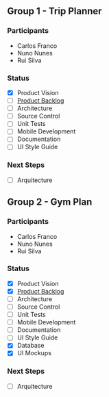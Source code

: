 ## Group 1 - Trip Planner
### Participants
* Carlos Franco
* Nuno Nunes
* Rui Silva
### Status
- [x] Product Vision
- [ ] [Product Backlog](https://trello.com/b/b4ibEXfr/agile-project#)
- [ ] Architecture
- [ ] Source Control
- [ ] Unit Tests
- [ ] Mobile Development
- [ ] Documentation
- [ ] UI Style Guide
### Next Steps
- [ ] Arquitecture

## Group 2 - Gym Plan
### Participants
* Carlos Franco
* Nuno Nunes
* Rui Silva
### Status
- [x] Product Vision
- [X] [Product Backlog](https://trello.com/b/pXZMh08y/projeto)
- [ ] Architecture
- [ ] Source Control
- [ ] Unit Tests
- [ ] Mobile Development
- [ ] Documentation
- [ ] UI Style Guide
- [X] Database
- [X] UI Mockups

### Next Steps
- [ ] Arquitecture

